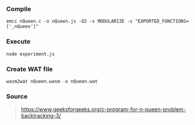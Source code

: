 ### Compile
```
emcc nQueen.c -o nQueen.js -O2 -s MODULARIZE -s "EXPORTED_FUNCTIONS=['_nQueen']"
```

### Execute
```
node experiment.js
```

### Create WAT file
```
wasm2wat nQueen.wasm -o nQueen.wat
```

### Source
> https://www.geeksforgeeks.org/c-program-for-n-queen-problem-backtracking-3/